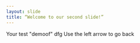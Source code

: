 ```yaml
--- 
layout: slide 
title: “Welcome to our second slide!” 
--- 
```

Your test "demoof" dfg
Use the left arrow to go back
